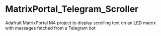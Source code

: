 # MatrixPortal_Telegram_Scroller
Adafruit MatrixPortal M4 project to display scrolling text on an LED matrix with messages fetched from a Telegram bot
